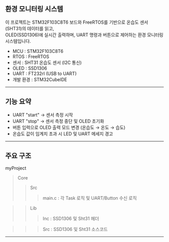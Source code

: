 환경 모니터링 시스템
---
이 프로젝트는 STM32F103C8T6 보드와 FreeRTOS를 기반으로 온습도 센서(SHT31)의 데이터를 읽고,  
OLED(SSD1306)에 실시간 출력하며, UART 명령과 버튼으로 제어하는 환경 모니터링 시스템입니다.

- MCU  : STM32F103C8T6
- RTOS : FreeRTOS
- 센서 : SHT31 온습도 센서 (I2C 통신)
- OLED : SSD1306
- UART : FT232rl (USB to UART)
- 개발 환경 : STM32CubeIDE

---
기능 요약
---
- UART "start" → 센서 측정 시작
- UART "stop" → 센서 측정 중단 및 OLED 초기화
- 버튼 입력으로 OLED 출력 모드 변경 (온습도 → 온도 → 습도)
- 온습도 값이 임계치 초과 시 LED 및 UART 메세지 경고

---
주요 구조
---
myProject
>Core
>> Src
>>> main.c : 각 Task 로직 및 UART/Button 수신 로직

>> Lib
>>> Inc : SSD1306 및 Sht31 헤더

>>> Src : SSD1306 및 Sht31 소스코드
---
